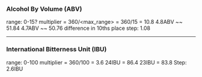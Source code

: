 ### Alcohol By Volume (ABV)
range: 0-15?
multiplier = 360/<max_range> = 360/15 = 10.8
4.8ABV ~~ 51.84
4.7ABV ~~ 50.76
difference in 10ths place step: 1.08

----


### International Bitterness Unit (IBU)
range: 0-100
multiplier = 360/100 = 3.6
24IBU = 86.4
23IBU = 83.8
Step: 2.6IBU